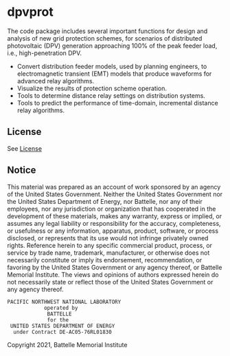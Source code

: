 # dpvprot

The code package includes several important functions for design and analysis of new grid protection schemes, for scenarios of distributed photovoltaic (DPV) generation approaching 100% of the peak feeder load, i.e., high-penetration DPV.

- Convert distribution feeder models, used by planning engineers, to electromagnetic transient (EMT) models that produce waveforms for advanced relay algorithms.
- Visualize the results of protection scheme operation.
- Tools to determine distance relay settings on distribution systems.
- Tools to predict the performance of time-domain, incremental distance relay algorithms.

## License

See [License](license.txt)

## Notice

This material was prepared as an account of work sponsored by an agency of the United States Government.  Neither the United States Government nor the United States Department of Energy, nor Battelle, nor any of their employees, nor any jurisdiction or organization that has cooperated in the development of these materials, makes any warranty, express or implied, or assumes any legal liability or responsibility for the accuracy, completeness, or usefulness or any information, apparatus, product, software, or process disclosed, or represents that its use would not infringe privately owned rights.
Reference herein to any specific commercial product, process, or service by trade name, trademark, manufacturer, or otherwise does not necessarily constitute or imply its endorsement, recommendation, or favoring by the United States Government or any agency thereof, or Battelle Memorial Institute. The views and opinions of authors expressed herein do not necessarily state or reflect those of the United States Government or any agency thereof.

    PACIFIC NORTHWEST NATIONAL LABORATORY
                operated by
                 BATTELLE
                 for the
     UNITED STATES DEPARTMENT OF ENERGY
      under Contract DE-AC05-76RL01830

Copyright 2021, Battelle Memorial Institute